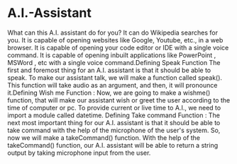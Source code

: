 # A.I.-Assistant
What can this A.I. assistant do for you?  It can do Wikipedia searches for you. It is capable of opening websites like Google, Youtube, etc., in a web browser. It is capable of opening your code editor or IDE with a single voice command. It is capable of opening inbuilt applications like PowerPoint , MSWord , etc with a single voice command.Defining Speak Function The first and foremost thing for an A.I. assistant is that it should be able to speak. To make our assistant talk, we will make a function called speak(). This function will take audio as an argument, and then, it will pronounce it.Defining Wish me Function : Now, we are going to make a wishme() function, that will make our assistant wish or greet the user according to the time of computer or pc. To provide current or live time to A.I., we need to import a module called datetime. Defining Take command Function : The next most important thing for our A.I. assistant is that it should be able to take command with the help of the microphone of the user's system. So, now we will make a takeCommand() function.  With the help of the takeCommand() function, our A.I. assistant will be able to return a string output by taking microphone input from the user.

